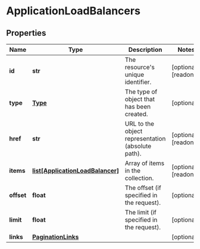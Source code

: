 # ApplicationLoadBalancers

## Properties
| Name | Type | Description | Notes |
| ------------ | ------------- | ------------- | ------------- |
| **id** | **str** | The resource&#39;s unique identifier. | [optional] [readonly]  |
| **type** | [**Type**](Type.md) | The type of object that has been created. | [optional]  |
| **href** | **str** | URL to the object representation (absolute path). | [optional] [readonly]  |
| **items** | [**list[ApplicationLoadBalancer]**](ApplicationLoadBalancer.md) | Array of items in the collection. | [optional] [readonly]  |
| **offset** | **float** | The offset (if specified in the request). | [optional]  |
| **limit** | **float** | The limit (if specified in the request). | [optional]  |
| **links** | [**PaginationLinks**](PaginationLinks.md) |  | [optional]  |



